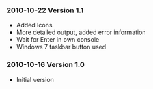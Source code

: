 ### 2010-10-22 Version 1.1 ###
  * Added Icons
  * More detailed output, added error information
  * Wait for Enter in own console
  * Windows 7 taskbar button used

### 2010-10-16 Version 1.0 ###
  * Initial version